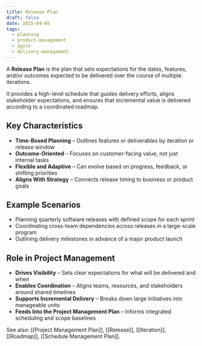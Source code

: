 ```yaml
---
title: Release Plan
draft: false
date: 2025-04-05
tags:
  - planning
  - product-management
  - agile
  - delivery-management
---
```


A **Release Plan** is the plan that sets expectations for the dates, features, and/or outcomes expected to be delivered over the course of multiple iterations.

It provides a high-level schedule that guides delivery efforts, aligns stakeholder expectations, and ensures that incremental value is delivered according to a coordinated roadmap.

## Key Characteristics

- **Time-Boxed Planning** – Outlines features or deliverables by iteration or release window  
- **Outcome-Oriented** – Focuses on customer-facing value, not just internal tasks  
- **Flexible and Adaptive** – Can evolve based on progress, feedback, or shifting priorities  
- **Aligns With Strategy** – Connects release timing to business or product goals  

## Example Scenarios

- Planning quarterly software releases with defined scope for each sprint  
- Coordinating cross-team dependencies across releases in a large-scale program  
- Outlining delivery milestones in advance of a major product launch  

## Role in Project Management

- **Drives Visibility** – Sets clear expectations for what will be delivered and when  
- **Enables Coordination** – Aligns teams, resources, and stakeholders around shared timelines  
- **Supports Incremental Delivery** – Breaks down large initiatives into manageable units  
- **Feeds Into the Project Management Plan** – Informs integrated scheduling and scope baselines  

See also: [[Project Management Plan]], [[Release]], [[Iteration]], [[Roadmap]], [[Schedule Management Plan]].
